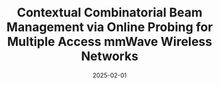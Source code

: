 ---
title: "Contextual Combinatorial Beam Management via Online Probing for Multiple Access mmWave Wireless Networks"
authors: "Zhizhen Li, **Xuanhao Luo**, Mingzhen Chen, Chenhan Xu, Shiwen Mao, Yuchen Liu"
pub: "IEEE Journal on Selected Areas in Communications (JSAC)"
date: 2025-02-01
status: accepted
links:
  Paper: https://arxiv.org/pdf/2412.10385
---